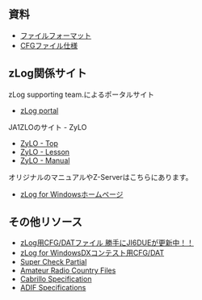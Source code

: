 ## 資料
* [ファイルフォーマット](https://github.com/jr8ppg/zLog/wiki/%E3%83%95%E3%82%A1%E3%82%A4%E3%83%AB%E3%83%95%E3%82%A9%E3%83%BC%E3%83%9E%E3%83%83%E3%83%88)
* [CFGファイル仕様](https://github.com/jr8ppg/zLog/wiki/CFG%E3%83%95%E3%82%A1%E3%82%A4%E3%83%AB%E4%BB%95%E6%A7%98)

## zLog関係サイト
zLog supporting team.によるポータルサイト  
* [zLog portal](https://zlog.org/)

JA1ZLOのサイト - ZyLO
* [ZyLO - Top](https://zylo.pafelog.net/)
* [ZyLO - Lesson](https://zylo.pafelog.net/lesson)
* [ZyLO - Manual](https://zylo.pafelog.net/manual)

オリジナルのマニュアルやZ-Serverはこちらにあります。  
* [zLog for Windowsホームページ](https://zlog.org/zlog/zlogwin.html)  

## その他リソース

* [zLog用CFG/DATファイル 勝手にJI6DUEが更新中！！ ](http://ja6ycu.in.coocan.jp/ZLOG/index.html)
* [zLog for WindowsDXコンテスト用CFG/DAT](http://7l1etp.la.coocan.jp/zlogdx/index.htm)
* [Super Check Partial](http://www.supercheckpartial.com/)
* [Amateur Radio Country Files](https://www.country-files.com/contest/ct/)
* [Cabrillo Specification](https://wwrof.org/cabrillo/)
* [ADIF Specifications](http://adif.org.uk/)